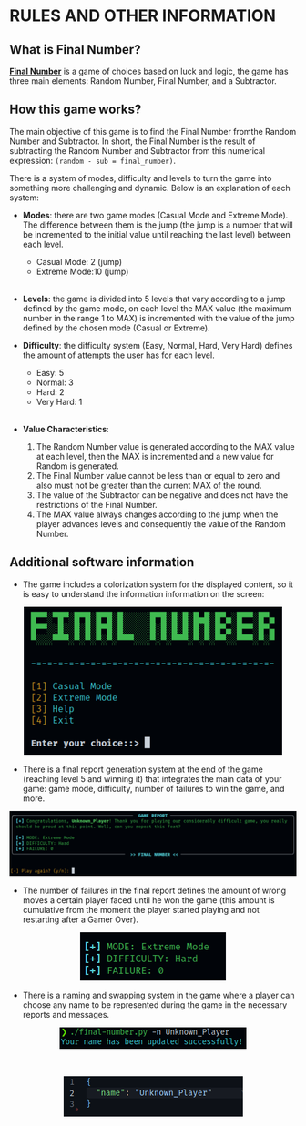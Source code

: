# RULES AND OTHER INFORMATION

## What is Final Number?

**[Final Number](https://github.com/risfhm/Final-Number)** is a game of choices based on luck and logic, the game has three main elements: Random Number, Final Number, and a Subtractor.

## How this game works?

The main objective of this game is to find the Final Number fromthe Random Number and Subtractor. In short, the Final Number is the result of subtracting the Random Number and Subtractor from this numerical expression: `(random - sub = final_number)`.

There is a system of modes, difficulty and levels to turn the game into something more challenging and dynamic. Below is an explanation of each system: 


* **Modes**: there are two game modes (Casual Mode  and Extreme Mode). The difference between them is the jump (the jump is a number that will be incremented to the initial value until reaching the last level) between each level.

	-  Casual Mode: 2 (jump)
	- Extreme Mode:10 (jump)<br><br>


* **Levels**: the game is divided into 5 levels that vary according to a jump defined by the game mode, on each level the MAX value (the maximum number in the range 1 to MAX) is incremented with the value of the jump defined by the chosen mode (Casual or Extreme).


* **Difficulty**: the difficulty system (Easy, Normal, Hard, Very Hard) defines the amount of attempts the user has for each level.

	* Easy: 5
	* Normal: 3
	* Hard: 2
	* Very Hard: 1<br><br>

	
* **Value Characteristics**:

	1. The Random Number value is generated according to the MAX value at each level, then the 
        MAX is incremented and a new value for Random is generated.
	2. The Final Number value cannot be less than or equal to zero and also must not be greater 
        than the current MAX of the round.
	3. The value of the Subtractor can be negative and does not have the restrictions of the 
        Final Number.
	4. The MAX value always changes according to the jump when the player advances levels and
        consequently the value of the Random Number.
		
## Additional software information

* The game includes a colorization system for the displayed content, so it is easy to understand the information information on the screen:

<p align="center">
  <img height=260 src="assets/main_menu.png" alt="Main Menu - Final Number">
</p>


* There is a final report generation system at the end of the game (reaching level 5 and winning it) that integrates the main data of your game: game mode, difficulty, number of failures to win the game, and more.

<p align="center">
  <img src="assets/report.png" alt="Report Screen - Final Number">
</p>


* The number of failures in the final report defines the amount of wrong moves a certain player faced until he won the game (this amount is cumulative from the moment the player started playing and not restarting after a Gamer Over).

<p align="center">
  <img src="assets/ex3.png" alt='Statistics - Final Number'>
</p>

* There is a naming and swapping system in the game where a player can choose any name to be represented during the game in the necessary reports and messages.

<p align="center">
  <img src="assets/ex.png" alt='Changing name - Final Number'>
</p><br>
<p align="center">
 <img src="assets/ex2.png" alt='JSON - Final Number'>
</p>
